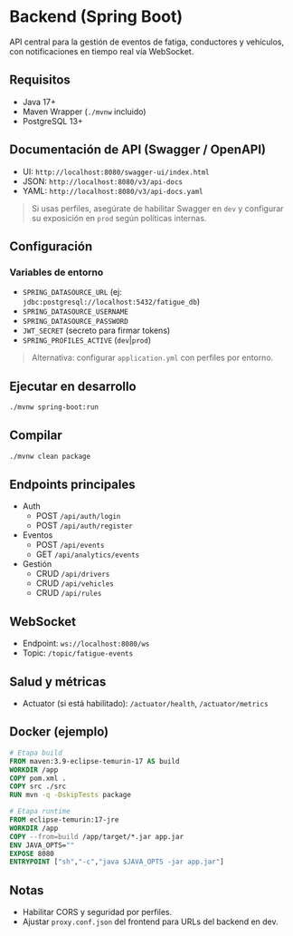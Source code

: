 # Backend (Spring Boot)

API central para la gestión de eventos de fatiga, conductores y vehículos, con notificaciones en tiempo real vía WebSocket.

## Requisitos
- Java 17+
- Maven Wrapper (`./mvnw` incluido)
- PostgreSQL 13+

## Documentación de API (Swagger / OpenAPI)
- UI: `http://localhost:8080/swagger-ui/index.html`
- JSON: `http://localhost:8080/v3/api-docs`
- YAML: `http://localhost:8080/v3/api-docs.yaml`

> Si usas perfiles, asegúrate de habilitar Swagger en `dev` y configurar su exposición en `prod` según políticas internas.

## Configuración

### Variables de entorno
- `SPRING_DATASOURCE_URL` (ej: `jdbc:postgresql://localhost:5432/fatigue_db`)
- `SPRING_DATASOURCE_USERNAME`
- `SPRING_DATASOURCE_PASSWORD`
- `JWT_SECRET` (secreto para firmar tokens)
- `SPRING_PROFILES_ACTIVE` (`dev`|`prod`)

> Alternativa: configurar `application.yml` con perfiles por entorno.

## Ejecutar en desarrollo
```bash
./mvnw spring-boot:run
```

## Compilar
```bash
./mvnw clean package
```

## Endpoints principales
- Auth
  - POST `/api/auth/login`
  - POST `/api/auth/register`
- Eventos
  - POST `/api/events`
  - GET `/api/analytics/events`
- Gestión
  - CRUD `/api/drivers`
  - CRUD `/api/vehicles`
  - CRUD `/api/rules`

## WebSocket
- Endpoint: `ws://localhost:8080/ws`
- Topic: `/topic/fatigue-events`

## Salud y métricas
- Actuator (si está habilitado): `/actuator/health`, `/actuator/metrics`

## Docker (ejemplo)
```dockerfile
# Etapa build
FROM maven:3.9-eclipse-temurin-17 AS build
WORKDIR /app
COPY pom.xml .
COPY src ./src
RUN mvn -q -DskipTests package

# Etapa runtime
FROM eclipse-temurin:17-jre
WORKDIR /app
COPY --from=build /app/target/*.jar app.jar
ENV JAVA_OPTS=""
EXPOSE 8080
ENTRYPOINT ["sh","-c","java $JAVA_OPTS -jar app.jar"]
```

## Notas
- Habilitar CORS y seguridad por perfiles.
- Ajustar `proxy.conf.json` del frontend para URLs del backend en dev.
